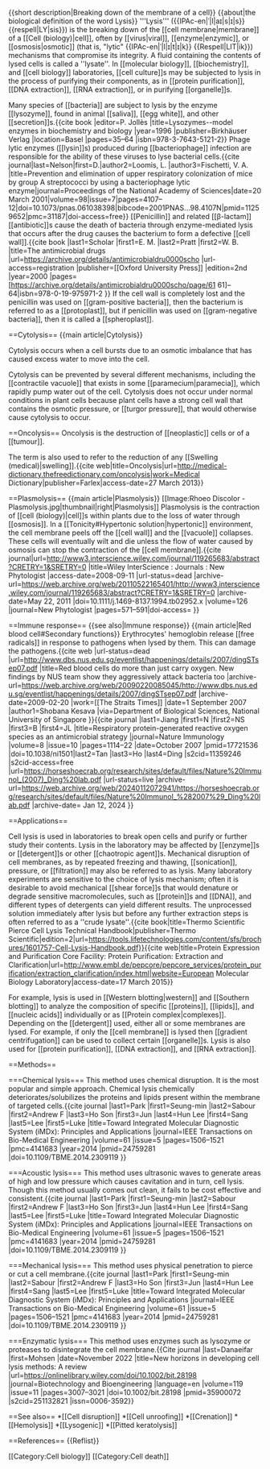 {{short description|Breaking down of the membrane of a cell}}
{{about|the biological definition of the word Lysis}}
'''Lysis''' ({{IPAc-en|ˈ|l|aɪ|s|ɪ|s}} {{respell|LY|sis}}) is the breaking down of the [[cell membrane|membrane]] of a  [[Cell (biology)|cell]], often by [[virus|viral]], [[enzyme|enzymic]], or [[osmosis|osmotic]] (that is, "lytic" {{IPAc-en|ˈ|l|ɪ|t|ɪ|k}} {{Respell|LIT|ik}}) mechanisms that compromise its integrity. A fluid containing the contents of lysed cells is called a ''lysate''. In [[molecular biology]], [[biochemistry]], and [[cell biology]] laboratories, [[cell culture]]s may be subjected to lysis in the process of purifying their components, as in [[protein purification]], [[DNA extraction]], [[RNA extraction]], or in purifying [[organelle]]s.

Many species of [[bacteria]] are  subject to lysis by the enzyme [[lysozyme]], found in animal [[saliva]], [[egg white]], and other [[secretion]]s.<ref>{{cite book |editor=P. Jollès |title=Lysozymes--model enzymes in biochemistry and biology |year=1996 |publisher=Birkhäuser Verlag |location=Basel |pages=35–64 |isbn=978-3-7643-5121-2}}</ref> Phage lytic enzymes ([[lysin]]s) produced during [[bacteriophage]] infection are responsible for the ability of these viruses to lyse bacterial cells.<ref>{{cite journal|last=Nelson|first=D.|author2=Loomis, L. |author3=Fischetti, V. A. |title=Prevention and elimination of upper respiratory colonization of mice by group A streptococci by using a bacteriophage lytic enzyme|journal=Proceedings of the National Academy of Sciences|date=20 March 2001|volume=98|issue=7|pages=4107–12|doi=10.1073/pnas.061038398|bibcode=2001PNAS...98.4107N|pmid=11259652|pmc=31187|doi-access=free}}</ref> [[Penicillin]] and related [[β-lactam]] [[antibiotic]]s cause the death of bacteria through enzyme-mediated lysis that occurs after the drug causes the bacterium to form a defective [[cell wall]].<ref>{{cite book |last1=Scholar |first1=E. M. |last2=Pratt |first2=W. B. |title=The antimicrobial drugs |url=https://archive.org/details/antimicrobialdru0000scho |url-access=registration |publisher=[[Oxford University Press]] |edition=2nd |year=2000 |pages=[https://archive.org/details/antimicrobialdru0000scho/page/61 61]–64|isbn=978-0-19-975971-2 }}</ref> If the cell wall is completely lost and the penicillin was used on [[gram-positive bacteria]], then the bacterium is referred to as a [[protoplast]], but if penicillin was used on [[gram-negative bacteria]], then it is called a [[spheroplast]].

==Cytolysis==
{{main article|Cytolysis}}

Cytolysis occurs when a cell bursts due to an osmotic imbalance that has caused excess water to move into the cell.

Cytolysis can be prevented by several different mechanisms, including the [[contractile vacuole]] that exists in some [[paramecium|paramecia]], which rapidly pump water out of the cell. Cytolysis does not occur under normal conditions in plant cells because plant cells have a strong cell wall that contains the osmotic pressure, or [[turgor pressure]], that would otherwise cause cytolysis to occur.

==Oncolysis==
Oncolysis is the destruction of [[neoplastic]] cells or of a [[tumour]].

The term is also used to refer to the reduction of any [[Swelling (medical)|swelling]].<ref>{{cite web|title=Oncolysis|url=http://medical-dictionary.thefreedictionary.com/oncolysis|work=Medical Dictionary|publisher=Farlex|access-date=27 March 2013}}</ref>

==Plasmolysis==
{{main article|Plasmolysis}}
[[Image:Rhoeo Discolor - Plasmolysis.jpg|thumbnail|right|Plasmolysis]]
Plasmolysis is the contraction of [[cell (biology)|cell]]s within plants due to the loss of water through [[osmosis]].  In a [[Tonicity#Hypertonic solution|hypertonic]] environment, the cell membrane peels off the [[cell wall]] and the [[vacuole]] collapses. These cells will eventually wilt and die unless the flow of water caused by osmosis can stop the contraction of the [[cell membrane]].<ref>{{cite journal|url=http://www3.interscience.wiley.com/journal/119265683/abstract?CRETRY=1&SRETRY=0 |title=Wiley InterScience : Journals : New Phytologist |access-date=2008-09-11 |url-status=dead |archive-url=https://web.archive.org/web/20110522165401/http://www3.interscience.wiley.com/journal/119265683/abstract?CRETRY=1&SRETRY=0 |archive-date=May 22, 2011 |doi=10.1111/j.1469-8137.1994.tb02952.x |volume=126 |journal=New Phytologist |pages=571–591|doi-access= }}
</ref>

==Immune response==
{{see also|Immune response}}
{{main article|Red blood cell#Secondary functions}}
Erythrocytes' hemoglobin release [[free radicals]] in response to pathogens when lysed by them. This can damage the pathogens.<ref>{{cite web |url-status=dead |url=http://www.dbs.nus.edu.sg/eventlist/happenings/details/2007/dingSTsep07.pdf |title=Red blood cells do more than just carry oxygen. New findings by NUS team show they aggressively attack bacteria too |archive-url=https://web.archive.org/web/20090220085045/http://www.dbs.nus.edu.sg/eventlist/happenings/details/2007/dingSTsep07.pdf |archive-date=2009-02-20 |work=[[The Straits Times]] |date=1 September 2007 |author1=Shobana Kesava |via=Department of Biological Sciences, National University of Singapore }}</ref><ref>{{cite journal |last1=Jiang |first1=N |first2=NS |first3=B |first4=JL |title=Respiratory protein-generated reactive oxygen species as an antimicrobial strategy |journal=Nature Immunology |volume=8 |issue=10 |pages=1114–22 |date=October 2007 |pmid=17721536 |doi=10.1038/ni1501|last2=Tan |last3=Ho |last4=Ding |s2cid=11359246 |s2cid-access=free |url=https://horseshoecrab.org/research/sites/default/files/Nature%20Immunol_(2007)_Ding%20lab.pdf |url-status=live |archive-url=https://web.archive.org/web/20240112072941/https://horseshoecrab.org/research/sites/default/files/Nature%20Immunol_%282007%29_Ding%20lab.pdf |archive-date= Jan 12, 2024 }}</ref>

==Applications==

Cell lysis is used in laboratories to break open cells and purify or further study their contents. Lysis in the laboratory may be affected by [[enzyme]]s or [[detergent]]s or other [[chaotropic agent]]s. Mechanical disruption of cell membranes, as by repeated freezing and thawing, [[sonication]], pressure, or [[filtration]] may also be referred to as lysis. Many laboratory experiments are sensitive to the choice of lysis mechanism;  often it is desirable to avoid mechanical [[shear force]]s that would denature or degrade sensitive macromolecules, such as [[protein]]s and [[DNA]], and different types of detergents can yield different results. The unprocessed solution immediately after lysis but before any further extraction steps is often referred to as a ''crude lysate''.<ref name=thermo>{{cite book|title=Thermo Scientific Pierce Cell Lysis Technical Handbook|publisher=Thermo Scientific|edition=2|url=https://tools.lifetechnologies.com/content/sfs/brochures/1601757-Cell-Lysis-Handbook.pdf}}</ref><ref name=embl>{{cite web|title=Protein Expression and Purification Core Facility: Protein Purification: Extraction and Clarification|url=http://www.embl.de/pepcore/pepcore_services/protein_purification/extraction_clarification/index.html|website=European Molecular Biology Laboratory|access-date=17 March 2015}}</ref>

For example, lysis is used in [[Western blotting|western]] and [[Southern blotting]] to analyze the composition of specific [[proteins]], [[lipids]], and [[nucleic acids]] individually or as [[Protein complex|complexes]]. Depending on the [[detergent]] used, either all or some membranes are lysed. For example, if only the [[cell membrane]] is lysed then [[gradient centrifugation]] can be used to collect certain [[organelle]]s. Lysis is also used for [[protein purification]], [[DNA extraction]], and [[RNA extraction]].<ref name="thermo" /><ref name="embl" />

==Methods==

===Chemical lysis===
This method uses chemical disruption. It is the most popular and simple approach. Chemical lysis chemically deteriorates/solubilizes the proteins and lipids present within the membrane of targeted cells.<ref>{{cite journal |last1=Park |first1=Seung-min |last2=Sabour |first2=Andrew F |last3=Ho Son |first3=Jun |last4=Hun Lee |first4=Sang |last5=Lee |first5=Luke |title=Toward Integrated Molecular Diagnostic System (iMDx): Principles and Applications |journal=IEEE Transactions on Bio-Medical Engineering |volume=61 |issue=5 |pages=1506–1521 |pmc=4141683 |year=2014 |pmid=24759281 |doi=10.1109/TBME.2014.2309119 }}</ref>

===Acoustic lysis===
This method uses ultrasonic waves to generate areas of high and low pressure which causes cavitation and in turn, cell lysis. Though this method usually comes out clean, it fails to be cost effective and consistent.<ref>{{cite journal |last1=Park |first1=Seung-min |last2=Sabour |first2=Andrew F |last3=Ho Son |first3=Jun |last4=Hun Lee |first4=Sang |last5=Lee |first5=Luke |title=Toward Integrated Molecular Diagnostic System (iMDx): Principles and Applications |journal=IEEE Transactions on Bio-Medical Engineering |volume=61 |issue=5 |pages=1506–1521 |pmc=4141683 |year=2014 |pmid=24759281 |doi=10.1109/TBME.2014.2309119 }}</ref>

===Mechanical lysis===
This method uses physical penetration to pierce or cut a cell membrane.<ref>{{cite journal |last1=Park |first1=Seung-min |last2=Sabour |first2=Andrew F |last3=Ho Son |first3=Jun |last4=Hun Lee |first4=Sang |last5=Lee |first5=Luke |title=Toward Integrated Molecular Diagnostic System (iMDx): Principles and Applications |journal=IEEE Transactions on Bio-Medical Engineering |volume=61 |issue=5 |pages=1506–1521 |pmc=4141683 |year=2014 |pmid=24759281 |doi=10.1109/TBME.2014.2309119 }}</ref>

===Enzymatic lysis===
This method uses enzymes such as lysozyme or proteases to disintegrate the cell membrane.<ref>{{Cite journal |last=Danaeifar |first=Mohsen |date=November 2022 |title=New horizons in developing cell lysis methods: A review |url=https://onlinelibrary.wiley.com/doi/10.1002/bit.28198 |journal=Biotechnology and Bioengineering |language=en |volume=119 |issue=11 |pages=3007–3021 |doi=10.1002/bit.28198 |pmid=35900072 |s2cid=251132821 |issn=0006-3592}}</ref>

==See also==
*[[Cell disruption]]
*[[Cell unroofing]]
*[[Crenation]]
*[[Hemolysis]]
*[[Lysogenic]]
*[[Pitted keratolysis]]

==References==
{{Reflist}}

[[Category:Cell biology]]
[[Category:Cell death]]